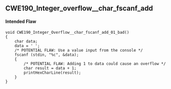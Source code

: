 ## CWE190_Integer_overflow__char_fscanf_add

#### Intended Flaw
```
void CWE190_Integer_Overflow__char_fscanf_add_01_bad()
{
    char data;
    data = ' ';
    /* POTENTIAL FLAW: Use a value input from the console */
    fscanf (stdin, "%c", &data);
    {
        /* POTENTIAL FLAW: Adding 1 to data could cause an overflow */
        char result = data + 1;
        printHexCharLine(result);
    }
}
```


